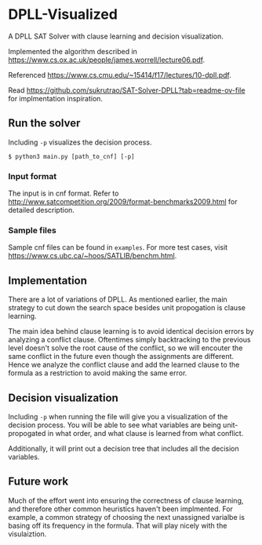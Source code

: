 # DPLL-Visualized

A DPLL SAT Solver with clause learning and decision visualization. 

Implemented the algorithm described in https://www.cs.ox.ac.uk/people/james.worrell/lecture06.pdf.

Referenced https://www.cs.cmu.edu/~15414/f17/lectures/10-dpll.pdf.

Read https://github.com/sukrutrao/SAT-Solver-DPLL?tab=readme-ov-file for implmentation inspiration.

## Run the solver

Including `-p` visualizes the decision process.

```
$ python3 main.py [path_to_cnf] [-p]
```

### Input format

The input is in cnf format. Refer to http://www.satcompetition.org/2009/format-benchmarks2009.html for detailed description.

### Sample files

Sample cnf files can be found in `examples`. For more test cases, visit https://www.cs.ubc.ca/~hoos/SATLIB/benchm.html. 

## Implementation

There are a lot of variations of DPLL. As mentioned earlier, the main strategy to cut down the search space besides unit propogation is clause learning. 

The main idea behind clause learning is to avoid identical decision errors by analyzing a conflict clause. Oftentimes simply backtracking to the previous level doesn't solve the root cause of the conflict, so we will encouter the same conflict in the future even though the assignments are different. Hence we analyze the conflict clause and add the learned clause to the formula as a restriction to avoid making the same error.

## Decision visualization

Including `-p` when running the file will give you a visualization of the decision process. You will be able to see what variables are being unit-propogated in what order, and what clause is learned from what conflict.

Additionally, it will print out a decision tree that includes all the decision variables.

## Future work

Much of the effort went into ensuring the correctness of clause learning, and therefore other common heuristics haven't been implmented. For example, a common strategy of choosing the next unassigned varialbe is basing off its frequency in the formula. That will play nicely with the visulaiztion. 
